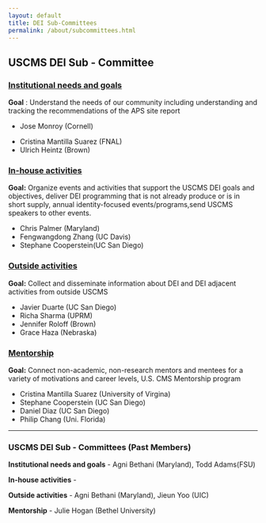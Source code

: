 ```yaml
---
layout: default
title: DEI Sub-Committees
permalink: /about/subcommittees.html
---
```


## USCMS DEI Sub - Committee


### [Institutional needs and goals](/inst_needs.html)
**Goal** : Understand the needs of our community including understanding and tracking the recommendations of the APS site report<br/>
<!-- -  Agni Bethani (Maryland) -->
- Jose Monroy (Cornell)
<!-- - Jim Hirschaeur (FNAL) -->
<!-- -  Todd Adams(FSU) -->
- Cristina Mantilla Suarez (FNAL)
- Ulrich Heintz (Brown)

### [In-house activities](/inhouse.html)
**Goal:** Organize events and activities that support the USCMS DEI goals and objectives, deliver DEI programming that is not already produce or is in short supply, annual identity-focused events/programs,send USCMS speakers to other events.
<br/>
- Chris Palmer (Maryland)
- Fengwangdong Zhang (UC Davis)
- Stephane Cooperstein(UC San Diego)

### [Outside activities](/outside.html)
<!-- - Agni Bethani (Maryland) -->
<!-- - Jieun Yoo (UIC) -->
**Goal:** Collect and disseminate information about DEI and DEI adjacent activities from outside USCMS<br/>
- Javier Duarte (UC San Diego)
- Richa Sharma (UPRM)
- Jennifer Roloff (Brown)
- Grace Haza (Nebraska)

### [Mentorship](/mentorship.html)
**Goal:** Connect non-academic, non-research mentors and mentees for a variety of motivations and career levels, U.S. CMS Mentorship program<br/>
- Cristina Mantilla Suarez (University of Virgina)
- Stephane Cooperstein (UC San Diego)
- Daniel Diaz (UC San Diego)
- Philip Chang (Uni. Florida)
  
--- 

### USCMS DEI Sub - Committees (Past Members)

 **Institutional needs and goals** - Agni Bethani (Maryland), Todd Adams(FSU)
<!-- -  Jose Monroy (Cornell) -->
<!-- -  Jim Hirschaeur (FNAL) -->
<!-- -  -->
<!-- -  Cristina Mantilla Suarez (FNAL) -->
<!-- -  Ulrich Heintz (Brown) -->

**In-house activities** -

<!-- -  Chris Palmer (Maryland)
-  Fengwangdong Zhang (UC Davis)
-  Stephane Cooperstein(UC San Diego) -->

**Outside activities** - Agni Bethani (Maryland), Jieun Yoo (UIC)
 <!-- Javier Duarte (UC San Diego) -->
<!-- - Richa Sharma (UPRM) -->
<!-- - Jennifer Roloff (Brown) -->
<!-- - Grace Haza (Nebraska)  -->


**Mentorship** - Julie Hogan (Bethel University)

<!-- -  Cristina Mantilla Suarez (FNAL)
-  Stephane Cooperstein (UC San Diego)
-  Daniel Diaz (UC San Diego)
-  Philip Chang (Uni. Florida) -->

